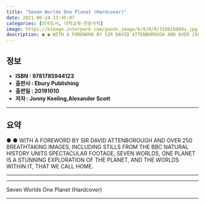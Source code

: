```yaml
---
title: "Seven Worlds One Planet (Hardcover)"
date: 2021-06-24 13:45:07
categories: [외국도서, 대학교재-전문서적]
image: https://bimage.interpark.com/goods_image/6/8/0/9/318816809s.jpg
description: ● ● WITH A FOREWORD BY SIR DAVID ATTENBOROUGH AND OVER 250 BREATHTAKING IMAGES, INCLUDING STILLS FROM THE BBC NATURAL HISTORY UNITS SPECTACULAR FOOTAGE, SEVEN
---
```


## **정보**

- **ISBN : 9781785944123**
- **출판사 : Ebury Publishing**
- **출판일 : 20191010**
- **저자 : Jonny Keeling,Alexander Scott**

------



## **요약**

●  ●  WITH A FOREWORD BY SIR DAVID ATTENBOROUGH AND OVER 250 BREATHTAKING IMAGES, INCLUDING STILLS FROM THE BBC NATURAL HISTORY UNITS SPECTACULAR FOOTAGE, SEVEN WORLDS, ONE PLANET IS A STUNNING EXPLORATION OF THE PLANET, AND THE WORLDS WITHIN IT, THAT WE CALL HOME.

------



------


Seven Worlds One Planet (Hardcover) 

------


